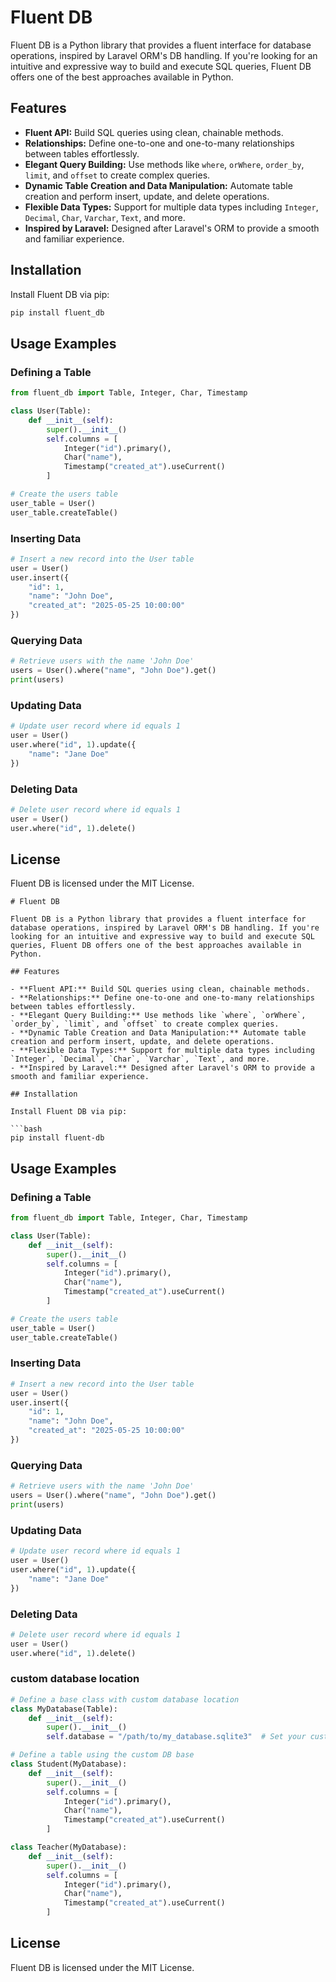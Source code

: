 # Fluent DB

Fluent DB is a Python library that provides a fluent interface for database operations, inspired by Laravel ORM's DB handling. If you're looking for an intuitive and expressive way to build and execute SQL queries, Fluent DB offers one of the best approaches available in Python.

## Features

- **Fluent API:** Build SQL queries using clean, chainable methods.
- **Relationships:** Define one-to-one and one-to-many relationships between tables effortlessly.
- **Elegant Query Building:** Use methods like `where`, `orWhere`, `order_by`, `limit`, and `offset` to create complex queries.
- **Dynamic Table Creation and Data Manipulation:** Automate table creation and perform insert, update, and delete operations.
- **Flexible Data Types:** Support for multiple data types including `Integer`, `Decimal`, `Char`, `Varchar`, `Text`, and more.
- **Inspired by Laravel:** Designed after Laravel's ORM to provide a smooth and familiar experience.

## Installation

Install Fluent DB via pip:

```bash
pip install fluent_db
```

## Usage Examples

### Defining a Table

```python
from fluent_db import Table, Integer, Char, Timestamp

class User(Table):
    def __init__(self):
        super().__init__()
        self.columns = [
            Integer("id").primary(),
            Char("name"),
            Timestamp("created_at").useCurrent()
        ]

# Create the users table
user_table = User()
user_table.createTable()
```

### Inserting Data

```python
# Insert a new record into the User table
user = User()
user.insert({
    "id": 1,
    "name": "John Doe",
    "created_at": "2025-05-25 10:00:00"
})
```

### Querying Data

```python
# Retrieve users with the name 'John Doe'
users = User().where("name", "John Doe").get()
print(users)
```

### Updating Data

```python
# Update user record where id equals 1
user = User()
user.where("id", 1).update({
    "name": "Jane Doe"
})
```

### Deleting Data

```python
# Delete user record where id equals 1
user = User()
user.where("id", 1).delete()
```

## License

Fluent DB is licensed under the MIT License.
```# filepath: c:\opensource\fluent_db\README.md
# Fluent DB

Fluent DB is a Python library that provides a fluent interface for database operations, inspired by Laravel ORM's DB handling. If you're looking for an intuitive and expressive way to build and execute SQL queries, Fluent DB offers one of the best approaches available in Python.

## Features

- **Fluent API:** Build SQL queries using clean, chainable methods.
- **Relationships:** Define one-to-one and one-to-many relationships between tables effortlessly.
- **Elegant Query Building:** Use methods like `where`, `orWhere`, `order_by`, `limit`, and `offset` to create complex queries.
- **Dynamic Table Creation and Data Manipulation:** Automate table creation and perform insert, update, and delete operations.
- **Flexible Data Types:** Support for multiple data types including `Integer`, `Decimal`, `Char`, `Varchar`, `Text`, and more.
- **Inspired by Laravel:** Designed after Laravel's ORM to provide a smooth and familiar experience.

## Installation

Install Fluent DB via pip:

```bash
pip install fluent-db
```

## Usage Examples

### Defining a Table

```python
from fluent_db import Table, Integer, Char, Timestamp

class User(Table):
    def __init__(self):
        super().__init__()
        self.columns = [
            Integer("id").primary(),
            Char("name"),
            Timestamp("created_at").useCurrent()
        ]

# Create the users table
user_table = User()
user_table.createTable()
```

### Inserting Data

```python
# Insert a new record into the User table
user = User()
user.insert({
    "id": 1,
    "name": "John Doe",
    "created_at": "2025-05-25 10:00:00"
})
```

### Querying Data

```python
# Retrieve users with the name 'John Doe'
users = User().where("name", "John Doe").get()
print(users)
```

### Updating Data

```python
# Update user record where id equals 1
user = User()
user.where("id", 1).update({
    "name": "Jane Doe"
})
```

### Deleting Data

```python
# Delete user record where id equals 1
user = User()
user.where("id", 1).delete()
```

### custom database location

```python
# Define a base class with custom database location
class MyDatabase(Table):
    def __init__(self):
        super().__init__()
        self.database = "/path/to/my_database.sqlite3"  # Set your custom DB path here

# Define a table using the custom DB base
class Student(MyDatabase):
    def __init__(self):
        super().__init__()
        self.columns = [
            Integer("id").primary(),
            Char("name"),
            Timestamp("created_at").useCurrent()
        ]

class Teacher(MyDatabase):
    def __init__(self):
        super().__init__()
        self.columns = [
            Integer("id").primary(),
            Char("name"),
            Timestamp("created_at").useCurrent()
        ]
```
## License

Fluent DB is licensed under the MIT License.
